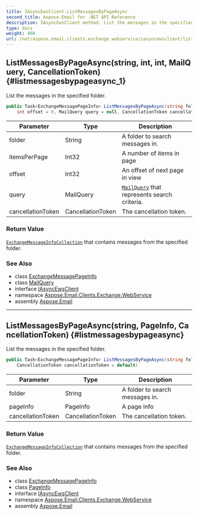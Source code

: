 ```yaml
---
title: IAsyncEwsClient.ListMessagesByPageAsync
second_title: Aspose.Email for .NET API Reference
description: IAsyncEwsClient method. List the messages in the specified folder
type: docs
weight: 460
url: /net/aspose.email.clients.exchange.webservice/iasyncewsclient/listmessagesbypageasync/
---
```

## ListMessagesByPageAsync(string, int, int, MailQuery, CancellationToken) {#listmessagesbypageasync_1}

List the messages in the specified folder.

```csharp
public Task<ExchangeMessagePageInfo> ListMessagesByPageAsync(string folder, int itemsPerPage, 
    int offset = 0, MailQuery query = null, CancellationToken cancellationToken = default)
```

| Parameter | Type | Description |
| --- | --- | --- |
| folder | String | A folder to search messages in. |
| itemsPerPage | Int32 | A number of items in page |
| offset | Int32 | An offset of next page in view |
| query | MailQuery | [`MailQuery`](../../../aspose.email.tools.search/mailquery/) that represents search criteria. |
| cancellationToken | CancellationToken | The cancellation token. |

### Return Value

[`ExchangeMessageInfoCollection`](../../../aspose.email.clients.exchange/exchangemessageinfocollection/) that contains messages from the specified folder.

### See Also

* class [ExchangeMessagePageInfo](../../../aspose.email.clients.exchange/exchangemessagepageinfo/)
* class [MailQuery](../../../aspose.email.tools.search/mailquery/)
* interface [IAsyncEwsClient](../)
* namespace [Aspose.Email.Clients.Exchange.WebService](../../iasyncewsclient/)
* assembly [Aspose.Email](../../../)

---

## ListMessagesByPageAsync(string, PageInfo, CancellationToken) {#listmessagesbypageasync}

List the messages in the specified folder.

```csharp
public Task<ExchangeMessagePageInfo> ListMessagesByPageAsync(string folder, PageInfo pageInfo, 
    CancellationToken cancellationToken = default)
```

| Parameter | Type | Description |
| --- | --- | --- |
| folder | String | A folder to search messages in. |
| pageInfo | PageInfo | A page info |
| cancellationToken | CancellationToken | The cancellation token. |

### Return Value

[`ExchangeMessageInfoCollection`](../../../aspose.email.clients.exchange/exchangemessageinfocollection/) that contains messages from the specified folder.

### See Also

* class [ExchangeMessagePageInfo](../../../aspose.email.clients.exchange/exchangemessagepageinfo/)
* class [PageInfo](../../../aspose.email.clients/pageinfo/)
* interface [IAsyncEwsClient](../)
* namespace [Aspose.Email.Clients.Exchange.WebService](../../iasyncewsclient/)
* assembly [Aspose.Email](../../../)


